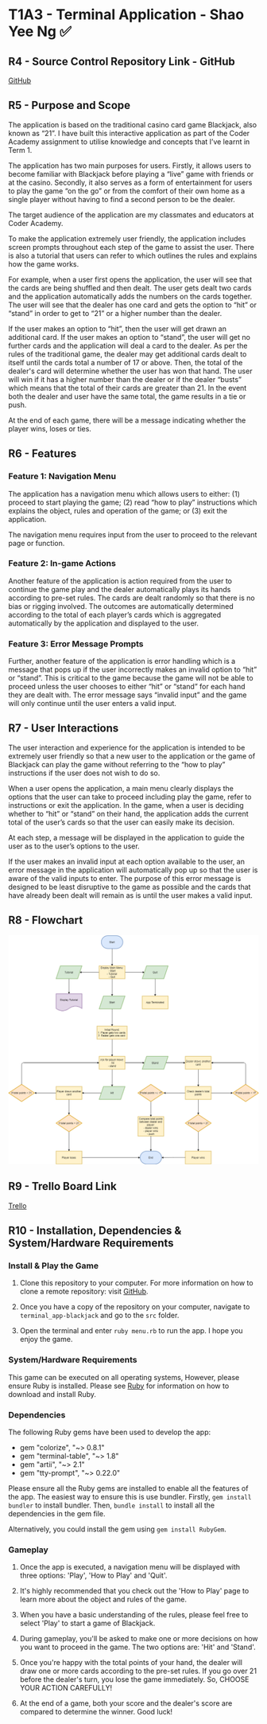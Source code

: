 # T1A3 - Terminal Application - Shao Yee Ng ✅

## R4 - Source Control Repository Link - GitHub

[GitHub](https://github.com/yee-codes/terminal_app-blackjack)

## R5 - Purpose and Scope

The application is based on the traditional casino card game Blackjack, also known as “21”. I have built this interactive application as part of the Coder Academy assignment to utilise knowledge and concepts that I’ve learnt in Term 1. 

The application has two main purposes for users. Firstly, it allows users to become familiar with Blackjack before playing a “live” game with friends or at the casino. Secondly, it also serves as a form of entertainment for users to play the game “on the go” or from the comfort of their own home as a single player without having to find a second person to be the dealer. 

The target audience of the application are my classmates and educators at Coder Academy.

To make the application extremely user friendly, the application includes screen prompts throughout each step of the game to assist the user. There is also a tutorial that users can refer to which outlines the rules and explains how the game works. 

For example, when a user first opens the application, the user will see that the cards are being shuffled and then dealt. The user gets dealt two cards and the application automatically adds the numbers on the cards together. The user will see that the dealer has one card and gets the option to “hit” or “stand” in order to get to “21” or a higher number than the dealer. 

If the user makes an option to “hit”, then the user will get drawn an additional card. If the user makes an option to “stand”, the user will get no further cards and the application will deal a card to the dealer. As per the rules of the traditional game, the dealer may get additional cards dealt to itself until the cards total a number of 17 or above. Then,  the total of the dealer's card will determine whether the user has won that hand. The user will win if it has a higher number than the dealer or if the dealer “busts” which means that the total of their cards are greater than 21. In the event both the dealer and user have the same total, the game results in a tie or push.

At the end of each game, there will be a message indicating whether the player wins, loses or ties.

## R6 - Features

### Feature 1: Navigation Menu

The application has a navigation menu which allows users to either: 
(1) proceed to start playing the game; 
(2) read “how to play” instructions which explains the object, rules and operation of the game; or
(3) exit the application.

The navigation menu requires input from the user to proceed to the relevant page or function.

### Feature 2: In-game Actions

Another feature of the application is action required from the user to continue the game play and the dealer automatically plays its hands according to pre-set rules. The cards are dealt randomly so that there is no bias or rigging involved. The outcomes are automatically determined according to the total of each player’s cards which is aggregated automatically by the application and displayed to the user. 

### Feature 3: Error Message Prompts

Further, another feature of the application is error handling which is a message that pops up if the user incorrectly makes an invalid option to “hit” or “stand”. This is critical to the game because the game will not be able to proceed unless the user chooses to either “hit” or “stand” for each hand they are dealt with. The error message says “invalid input” and the game will only continue until the user enters a valid input.

## R7 - User Interactions

The user interaction and experience for the application is intended to be extremely user friendly so that a new user to the application or the game of Blackjack can play the game without referring to the “how to play” instructions if the user does not wish to do so.

When a user opens the application, a main menu clearly displays the options that the user can take to proceed including play the game, refer to instructions or exit the application. In the game, when a user is deciding whether to “hit” or “stand” on their hand, the application adds the current total of the user’s cards so that the user can easily make its decision. 

At each step, a message will be displayed in the application to guide the user as to the user’s options to the user. 

If the user makes an invalid input at each option available to the user, an error message in the application will automatically pop up so that the user is aware of the valid inputs to enter. The purpose of this error message is designed to be least disruptive to the game as possible and the cards that have already been dealt will remain as is until the user makes a valid input.

## R8 - Flowchart

![Diagram](docs/flowchart.png)

## R9 - Trello Board Link

[Trello](https://trello.com/b/5C7DvVxt/terminal-app-yee)

## R10 - Installation, Dependencies & System/Hardware Requirements

### Install & Play the Game

1. Clone this repository to your computer. For more information on how to clone a remote repository: visit [GitHub](https://docs.github.com/en/free-pro-team@latest/github/creating-cloning-and-archiving-repositories/cloning-a-repository).

2. Once you have a copy of the repository on your computer, navigate to `terminal_app-blackjack` and go to the `src` folder.

3. Open the terminal and enter `ruby menu.rb` to run the app. I hope you enjoy the game.

### System/Hardware Requirements

This game can be executed on all operating systems, However, please ensure Ruby is installed. Please see [Ruby](https://www.ruby-lang.org/en/downloads/) for information on how to download and install Ruby.

### Dependencies

The following Ruby gems have been used to develop the app:

* gem "colorize", "~> 0.8.1"
* gem "terminal-table", "~> 1.8"
* gem "artii", "~> 2.1"
* gem "tty-prompt", "~> 0.22.0"

Please ensure all the Ruby gems are installed to enable all the features of the app. The easiest way to ensure this is use bundler. Firstly, `gem install bundler` to install bundler. Then, `bundle install` to install all the dependencies in the gem file.

Alternatively, you could install the gem using `gem install RubyGem`.

### Gameplay

1. Once the app is executed, a navigation menu will be displayed with three options: 'Play', 'How to Play' and 'Quit'.

2. It's highly recommended that you check out the 'How to Play' page to learn more about the object and rules of the game.

3. When you have a basic understanding of the rules, please feel free to select 'Play' to start a game of Blackjack.

4. During gameplay, you'll be asked to make one or more decisions on how you want to proceed in the game. The two options are: 'Hit' and 'Stand'.

5. Once you're happy with the total points of your hand, the dealer will draw one or more cards according to the pre-set rules. If you go over 21 before the dealer's turn, you lose the game immediately. So, CHOOSE YOUR ACTION CAREFULLY!

6. At the end of a game, both your score and the dealer's score are compared to determine the winner. Good luck!
